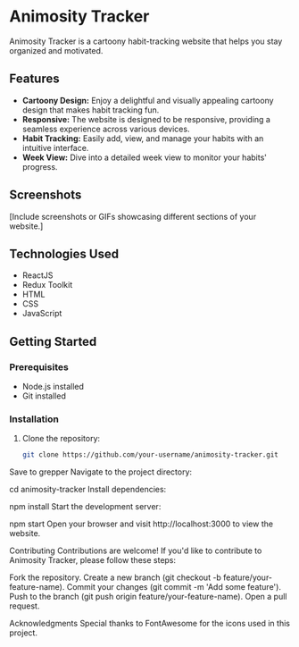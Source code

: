 # Animosity Tracker

Animosity Tracker is a cartoony habit-tracking website that helps you stay organized and motivated.

## Features

- **Cartoony Design:** Enjoy a delightful and visually appealing cartoony design that makes habit tracking fun.
- **Responsive:** The website is designed to be responsive, providing a seamless experience across various devices.
- **Habit Tracking:** Easily add, view, and manage your habits with an intuitive interface.
- **Week View:** Dive into a detailed week view to monitor your habits' progress.

## Screenshots

[Include screenshots or GIFs showcasing different sections of your website.]

## Technologies Used

- ReactJS
- Redux Toolkit
- HTML
- CSS
- JavaScript

## Getting Started

### Prerequisites

- Node.js installed
- Git installed

### Installation

1. Clone the repository:

   ```bash
   git clone https://github.com/your-username/animosity-tracker.git
Save to grepper
Navigate to the project directory:

cd animosity-tracker
Install dependencies:

npm install
Start the development server:

npm start
Open your browser and visit http://localhost:3000 to view the website.

Contributing
Contributions are welcome! If you'd like to contribute to Animosity Tracker, please follow these steps:

Fork the repository.
Create a new branch (git checkout -b feature/your-feature-name).
Commit your changes (git commit -m 'Add some feature').
Push to the branch (git push origin feature/your-feature-name).
Open a pull request.

Acknowledgments
Special thanks to FontAwesome for the icons used in this project.
